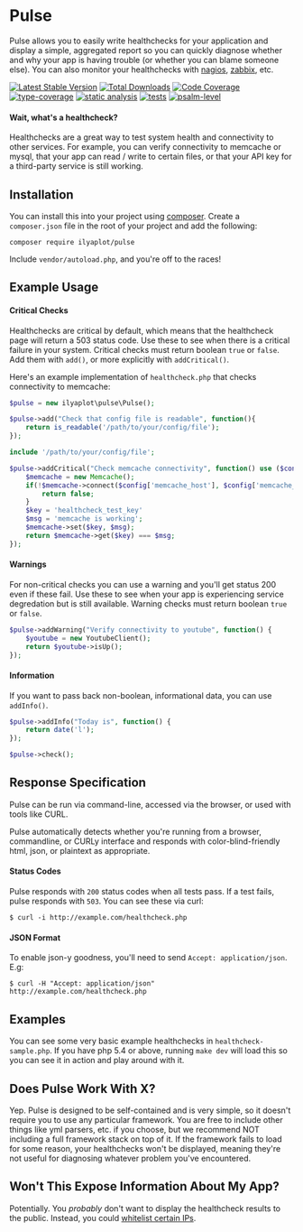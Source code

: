 # Pulse

Pulse allows you to easily write healthchecks for your application and display a simple, aggregated report so you can quickly diagnose whether and why your app is having trouble (or whether you can blame someone else). You can also monitor your healthchecks with [nagios](http://www.nagios.org/), [zabbix](http://www.zabbix.com/), etc.

[![Latest Stable Version](https://poser.pugx.org/yiisoft/validator/v/stable.png)](https://packagist.org/packages/ilyaplot/pulse)
[![Total Downloads](https://poser.pugx.org/ilyaplot/pulse/downloads.png)](https://packagist.org/packages/ilyaplot/pulse)
[![Code Coverage](https://codecov.io/gh/ilyaplot/pulse/branch/master/graph/badge.svg)](https://codecov.io/gh/ilyaplot/pulse)
[![type-coverage](https://shepherd.dev/github/ilyaplot/pulse/coverage.svg)](https://shepherd.dev/github/ilyaplot/pulse)
[![static analysis](https://github.com/ilyaplot/pulse/workflows/static%20analysis/badge.svg)](https://github.com/ilyaplot/pulse/actions?query=workflow%3A%22static+analysis%22)
[![tests](https://github.com/ilyaplot/pulse/workflows/tests/badge.svg)](https://github.com/ilyaplot/pulse/actions?query=workflow%3A%22tests%22)
[![psalm-level](https://shepherd.dev/github/ilyaplot/pulse/level.svg)](https://shepherd.dev/github/ilyaplot/pulse)

#### Wait, what's a healthcheck?

Healthchecks are a great way to test system health and connectivity to other services. For example, you can verify connectivity to memcache or mysql, that your app can read / write to certain files, or that your API key for a third-party service is still working.

## Installation

You can install this into your project using [composer](http://getcomposer.org/doc/00-intro.md#installation-nix). Create a `composer.json` file in the root of your project and add the following:

```
composer require ilyaplot/pulse
```

Include `vendor/autoload.php`, and you're off to the races!

## Example Usage

#### Critical Checks

Healthchecks are critical by default, which means that the healthcheck page will return a 503 status code. Use these to see when there is a critical failure in your system. Critical checks must return boolean `true` or `false`. Add them with `add()`, or more explicitly with `addCritical()`.

Here's an example implementation of `healthcheck.php` that checks connectivity to memcache:

```php
$pulse = new ilyaplot\pulse\Pulse();

$pulse->add("Check that config file is readable", function(){
	return is_readable('/path/to/your/config/file');
});

include '/path/to/your/config/file';

$pulse->addCritical("Check memcache connectivity", function() use ($config) {
	$memcache = new Memcache();
	if(!$memcache->connect($config['memcache_host'], $config['memcache_port'])){
		return false;
	}
	$key = 'healthcheck_test_key'
	$msg = 'memcache is working';
	$memcache->set($key, $msg);
	return $memcache->get($key) === $msg;
});
```

#### Warnings

For non-critical checks you can use a warning and you'll get status 200 even if these fail. Use these to see when your app is experiencing service degredation but is still available. Warning checks must return boolean `true` or `false`.

```php
$pulse->addWarning("Verify connectivity to youtube", function() {
	$youtube = new YoutubeClient();
	return $youtube->isUp();
});
```

#### Information

If you want to pass back non-boolean, informational data, you can use `addInfo()`.

```php
$pulse->addInfo("Today is", function() {
	return date('l');
});

$pulse->check();
```

## Response Specification

Pulse can be run via command-line, accessed via the browser, or used with tools like CURL.

Pulse automatically detects whether you're running from a browser, commandline, or CURLy interface and responds with color-blind-friendly html, json, or plaintext as appropriate.

#### Status Codes

Pulse responds with `200` status codes when all tests pass. If a test fails, pulse responds with `503`. You can see these via curl:

	$ curl -i http://example.com/healthcheck.php

#### JSON Format

To enable json-y goodness, you'll need to send `Accept: application/json`. E.g:

	$ curl -H "Accept: application/json" http://example.com/healthcheck.php

## Examples

You can see some very basic example healthchecks in `healthcheck-sample.php`. If you have php 5.4 or above, running `make dev` will load this so you can see it in action and play around with it.

## Does Pulse Work With X?

Yep. Pulse is designed to be self-contained and is very simple, so it doesn't require you to use any particular framework. You are free to include other things like yml parsers, etc. if you choose, but we recommend NOT including a full framework stack on top of it. If the framework fails to load for some reason, your healthchecks won't be displayed, meaning they're not useful for diagnosing whatever problem you've encountered.

## Won't This Expose Information About My App?

Potentially. You *probably* don't want to display the healthcheck results to the public. Instead, you could [whitelist certain IPs](http://httpd.apache.org/docs/2.2/howto/access.html).
